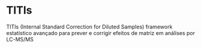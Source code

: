 # TITIs
TITIs (Internal Standard Correction for Diluted Samples) framework estatístico avançado para prever e corrigir efeitos de matriz em análises por LC-MS/MS
